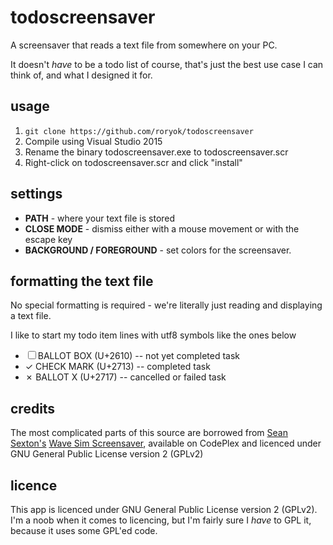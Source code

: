 # todoscreensaver
A screensaver that reads a text file from somewhere on your PC. 

It doesn't *have* to be a todo list of course, that's just the best use case I can think of, and what I designed it for. 

## usage

1. `git clone https://github.com/roryok/todoscreensaver`
2. Compile using Visual Studio 2015
3. Rename the binary todoscreensaver.exe to todoscreensaver.scr
4. Right-click on todoscreensaver.scr and click "install"

## settings

- **PATH** - where your text file is stored 
- **CLOSE MODE** - dismiss either with a mouse movement or with the escape key
- **BACKGROUND / FOREGROUND** - set colors for the screensaver. 

## formatting the text file

No special formatting is required - we're literally just reading and displaying a text file. 

I like to start my todo item lines with utf8 symbols like the ones below 

- ☐ BALLOT BOX (U+2610) -- not yet completed task
- ✓ CHECK MARK (U+2713) -- completed task 
- ✗ BALLOT X (U+2717) -- cancelled or failed task 

## credits

The most complicated parts of this source are borrowed from [Sean Sexton's](http://www.seans.com/) [Wave Sim Screensaver](http://wavesimscrsaver.codeplex.com), available on CodePlex and licenced under GNU General Public License version 2 (GPLv2)

## licence

This app is licenced under GNU General Public License version 2 (GPLv2). I'm a noob when it comes to licencing, but I'm fairly sure I *have* to GPL it, because it uses some GPL'ed code. 
